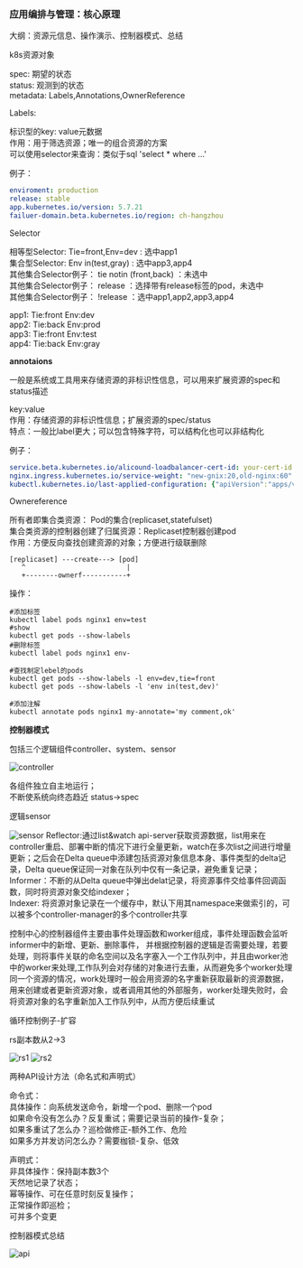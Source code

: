 ### 应用编排与管理：核心原理   

大纲：资源元信息、操作演示、控制器模式、总结  


k8s资源对象   

spec: 期望的状态  
status: 观测到的状态  
metadata: Labels,Annotations,OwnerReference   


Labels:  

标识型的key: value元数据  
作用：用于筛选资源；唯一的组合资源的方案  
可以使用selector来查询：类似于sql 'select * where ...'  

例子：  
```yaml
enviroment: production 
release: stable  
app.kubernetes.io/version: 5.7.21  
failuer-domain.beta.kubernetes.io/region: ch-hangzhou   
```


Selector  

相等型Selector: Tie=front,Env=dev  : 选中app1   
集合型Selector: Env in(test,gray)  : 选中app3,app4   
其他集合Selector例子： tie notin (front,back) ：未选中   
其他集合Selector例子： release ：选择带有release标签的pod，未选中   
其他集合Selector例子： !release ：选中app1,app2,app3,app4   


app1: Tie:front Env:dev  
app2: Tie:back Env:prod    
app3: Tie:front Env:test   
app4: Tie:back Env:gray


**annotaions**  

一般是系统或工具用来存储资源的非标识性信息，可以用来扩展资源的spec和status描述

key:value   
作用：存储资源的非标识性信息；扩展资源的spec/status  
特点：一般比label更大；可以包含特殊字符，可以结构化也可以非结构化   

例子：
```yaml
service.beta.kubernetes.io/alicound-loadbalancer-cert-id: your-cert-id  
nginx.ingress.kubernetes.io/service-weight: "new-gnix:20,old-nginx:60" 
kubectl.kubernetes.io/last-applied-configuration: {"apiVersion":"apps/v1","kind":"Deployment",....}
```


Ownereference  

所有者即集合类资源： Pod的集合(replicaset,statefulset)   
集合类资源的控制器创建了归属资源：Replicaset控制器创建pod      
作用：方便反向查找创建资源的对象；方便进行级联删除   

```
[replicaset] ---create---> [pod]
   ^                         |
   +--------ownerf-----------+
```

操作： 
```
#添加标签 
kubectl label pods nginx1 env=test  
#show  
kubectl get pods --show-labels  
#删除标签  
kubectl label pods nginx1 env-

#查找制定lebel的pods  
kubectl get pods --show-labels -l env=dev,tie=front  
kubectl get pods --show-labels -l 'env in(test,dev)'

#添加注解
kubectl annotate pods nginx1 my-annotate='my comment,ok'  
```


**控制器模式**  

包括三个逻辑组件controller、system、sensor

![controller](../../images/20190828-k8s-controller.png)

各组件独立自主地运行；  
不断使系统向终态趋近 status->spec   


逻辑sensor   

![sensor](../../images/20190828-k8s-sensor.png)
Reflector:通过list&watch api-server获取资源数据，list用来在controller重启、部署中断的情况下进行全量更新，watch在多次list之间进行增量更新；之后会在Delta queue中添建包括资源对象信息本身、事件类型的delta记录，Delta queue保证同一对象在队列中仅有一条记录，避免重复记录；   
Informer：不断的从Delta queue中弹出delat记录，将资源事件交给事件回调函数，同时将资源对象交给indexer；  
Indexer: 将资源对象记录在一个缓存中，默认下用其namespace来做索引的，可以被多个controller-manager的多个controller共享 

控制中心的控制器组件主要由事件处理函数和worker组成，事件处理函数会监听informer中的新增、更新、删除事件， 并根据控制器的逻辑是否需要处理，若要处理，则将事件关联的命名空间以及名字塞入一个工作队列中，并且由worker池中的worker来处理,工作队列会对存储的对象进行去重，从而避免多个worker处理同一个资源的情况，work处理时一般会用资源的名字重新获取最新的资源数据，用来创建或者更新资源对象，或者调用其他的外部服务，worker处理失败时，会将资源对象的名字重新加入工作队列中，从而方便后续重试   

循环控制例子-扩容  

rs副本数从2->3  

![rs1](../../images/20190828-k8s-rs1.png)
![rs2](../../images/20190828-k8s-rs2.png)


两种API设计方法（命名式和声明式）  



命令式：  
具体操作：向系统发送命令，新增一个pod、删除一个pod   
如果命令没有怎么办？反复重试；需要记录当前的操作-复杂；   
如果多重试了怎么办？巡检做修正-额外工作、危险  
如果多方并发访问怎么办？需要枷锁-复杂、低效  

声明式：  
非具体操作：保持副本数3个   
天然地记录了状态；  
幂等操作、可在任意时刻反复操作；   
正常操作即巡检；   
可并多个变更   

控制器模式总结   

![api](../../images/20190828-k8s-api.png)